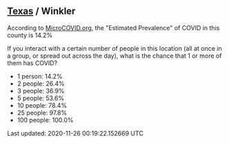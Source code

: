
## [Texas](/united-states/texas) / Winkler

According to [MicroCOVID.org](http://microcovid.org),
the "Estimated Prevalence" of COVID in this county is 14.2%

If you interact with a certain number of people in this location
(all at once in a group, or spread out across the day), what is the chance that
1 or more of them has COVID?

- 1 person: 14.2%
- 2 people: 26.4%
- 3 people: 36.9%
- 5 people: 53.6%
- 10 people: 78.4%
- 25 people: 97.8%
- 100 people: 100.0%

Last updated: 2020-11-26 00:19:22.152669 UTC

